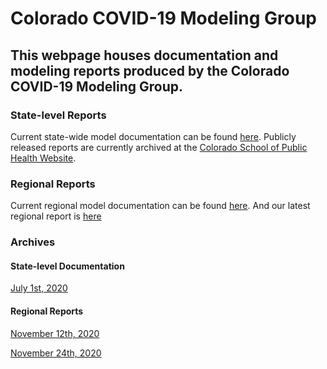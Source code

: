 # Colorado COVID-19 Modeling Group
## This webpage houses documentation and modeling reports produced by the Colorado COVID-19 Modeling Group. 

### State-level Reports
Current state-wide model documentation can be found [here](https://agb85.github.io/covid-19/SEIR%20Documentation.pdf).
Publicly released reports are currently archived at the [Colorado School of Public Health Website](https://coloradosph.cuanschutz.edu/resources/covid-19/modeling-results).


### Regional Reports
Current regional model documentation can be found [here](https://agb85.github.io/covid-19/Regional%20Model%20Documentation.pdf).
And our latest regional report is [here](https://agb85.github.io/covid-19/Regional%20Report.pdf)

### Archives
#### State-level Documentation
[July 1st, 2020](https://agb85.github.io/covid-19/SEIR%20Documentation_20200701.pdf)

#### Regional Reports
[November 12th, 2020](https://agb85.github.io/covid-19/RegionalReport_20201112.pdf)

[November 24th, 2020](https://agb85.github.io/covid-19/RegionalReport_20201124.pdf)
